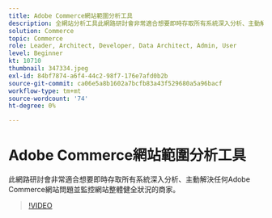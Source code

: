 ```yaml
---
title: Adobe Commerce網站範圍分析工具
description: 全網站分析工具此網路研討會非常適合想要即時存取所有系統深入分析、主動解決任何Adobe Commerce網站問題並監控整體網站健全狀況的商家。
solution: Commerce
topic: Commerce
role: Leader, Architect, Developer, Data Architect, Admin, User
level: Beginner
kt: 10710
thumbnail: 347334.jpeg
exl-id: 84bf7874-a6f4-44c2-98f7-176e7afd0b2b
source-git-commit: ca06e5a8b1602a7bcfb83a43f529680a5a96bacf
workflow-type: tm+mt
source-wordcount: '74'
ht-degree: 0%

---
```


# Adobe Commerce網站範圍分析工具

此網路研討會非常適合想要即時存取所有系統深入分析、主動解決任何Adobe Commerce網站問題並監控網站整體健全狀況的商家。

>[!VIDEO](https://video.tv.adobe.com/v/347334/?quality=12&learn=on)
